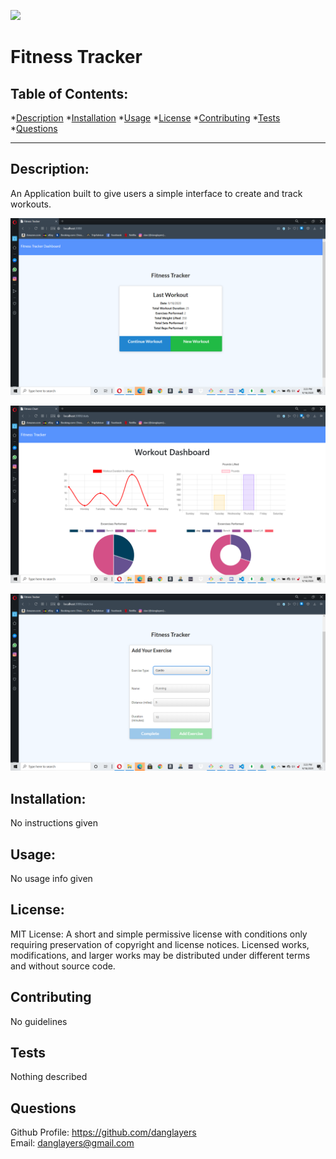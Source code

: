 
  ![](https://img.shields.io/badge/License-MIT-yellow.svg)
  

# Fitness Tracker

## Table of Contents:

*[Description](#description)
*[Installation](#installation)
*[Usage](#usage)
*[License](#license)
*[Contributing](#contributing)
*[Tests](#tests)
*[Questions](#questions)


---

## Description:
An Application built to give users a simple interface to create and track workouts.

![Fitness Tracker](/assets/home.png)

![Fitness Tracker](/assets/dashboard.png)

![Fitness Tracker](/assets/add.png)


## Installation:
No instructions given

## Usage:
No usage info given

## License:



MIT License: A short and simple permissive license with conditions only requiring preservation of copyright and license notices. Licensed works, modifications, and larger works may be distributed under different terms and without source code.
    



## Contributing 
No guidelines
## Tests
Nothing described
## Questions
Github Profile: <https://github.com/danglayers> <br> 
Email: <danglayers@gmail.com>
 